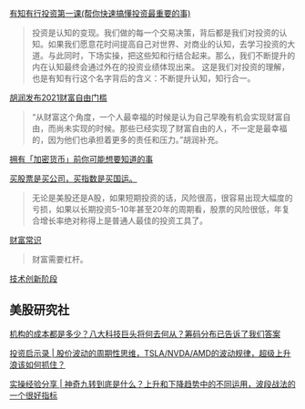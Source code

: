 [有知有行投资第一课(帮你快速搞懂投资最重要的事)](https://youzhiyouxing.cn/curriculum)
>投资是认知的变现。我们做的每一个交易决策，背后都是我们对投资的认知。如果我们愿意花时间提高自己对世界、对商业的认知，去学习投资的大道。与此同时，下场实操，把这些知和行结合起来。那么，我们不断提升的内在认知最终会通过外在的投资业绩体现出来。 这是我们对投资的理解，也是有知有行这个名字背后的含义：不断提升认知，知行合一。

[胡润发布2021财富自由门槛](https://www.williamlong.info/archives/6391.html)
>“从财富这个角度，一个人最幸福的时候是认为自己早晚有机会实现财富自由，而尚未实现的时候。那些已经实现了财富自由的人，不一定是最幸福的，因为他们也承担着更多的责任和压力。”胡润补充。

[拥有「加密货币」前你可能想要知道的事 ](https://sspai.com/post/65694)

[买股票是买公司，买指数是买国运。](https://www.bmpi.dev/money/passive-income-protfolio/202006/)
>无论是美股还是A股，如果短期投资的话，风险很高，很容易出现大幅度的亏损，如果以长期投资5-10年甚至20年的周期看，股票的风险很低，年复合增长率绝对称得上是普通人最佳的投资工具了。

[财富常识](https://www.bmpi.dev/self/how-to-get-rich/)
>财富需要杠杆。

[技术创新阶段](https://www.youtube.com/watch?v=l6wzydHQQ_M&t=518s&ab_channel=%E7%94%B5%E4%B8%B8%E7%A7%91%E6%8A%80AK)

## 美股研究社

[机构的成本都是多少？八大科技巨头将何去何从？筹码分布已告诉了我们答案](https://www.youtube.com/watch?v=UWX7mdsThrM)

[投资启示录 | 股价波动的周期性思维，TSLA/NVDA/AMD的波动规律，超级上升浪该如何抓住？](https://www.youtube.com/watch?v=UdW5RbJAIIQ)

[实操经验分享 | 神奇九转到底是什么？上升和下降趋势中的不同运用，波段战法的一个很好指标](https://www.youtube.com/watch?v=LSEHv43RLsk&ab_channel=%E7%BE%8E%E8%82%A1%E7%A0%94%E7%A9%B6%E7%A4%BE)

